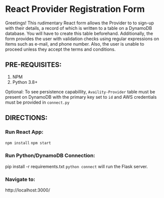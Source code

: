 # React Provider Registration Form

Greetings! This rudimentary React form allows the Provider to to sign-up with their details, a record of which is written to a table on a DynamoDB database. You will have
to create this table beforehand. Additionally, the form provides the user with validation checks using regular expressions on items such as e-mail, and phone number. Also, the user is unable to proceed unless they accept the terms and conditions.

## PRE-REQUISITES:

1. NPM
2. Python 3.8+

Optional: To see persistence capabillity,  `Availity-Provider` table must be present on DynamoDB with the primary key set to `id` and AWS credentials must be provided in `connect.py`

## DIRECTIONS:

### Run React App:

  `npm install`
  `npm start`

### Run Python/DynamoDB Connection:

  pip install -r requirements.txt
  `python connect` will run the Flask server. 

### Navigate to:
http://localhost:3000/